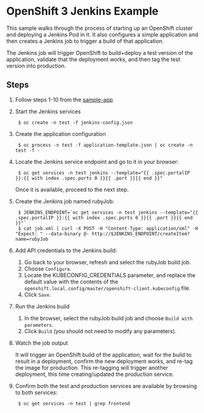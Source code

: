OpenShift 3 Jenkins Example
=========================

This sample walks through the process of starting up an OpenShift cluster and deploying a Jenkins Pod in it.
It also configures a simple application and then creates a Jenkins job to trigger a build of that application.

The Jenkins job will trigger OpenShift to build+deploy a test version of the application, validate that
the deployment works, and then tag the test version into production.

Steps
-----

1. Follow steps 1-10 from the [sample-app](https://github.com/openshift/origin/blob/master/examples/sample-app/README.md)

2. Start the Jenkins services

        $ oc create -n test -f jenkins-config.json
        
3. Create the application configuration

        $ oc process -n test -f application-template.json | oc create -n test -f -
 
4. Locate the Jenkins service endpoint and go to it in your browser:

        $ oc get services -n test jenkins --template="{{ .spec.portalIP }}:{{ with index .spec.ports 0 }}{{ .port }}{{ end }}"

    Once it is available, proceed to the next step.
    
5. Create the Jenkins job named rubyJob:

        $ JENKINS_ENDPOINT=`oc get services -n test jenkins --template="{{ .spec.portalIP }}:{{ with index .spec.ports 0 }}{{ .port }}{{ end }}"`
        $ cat job.xml | curl -X POST -H "Content-Type: application/xml" -H "Expect: " --data-binary @- http://$JENKINS_ENDPOINT/createItem?name=rubyJob

6. Add API credentials to the Jenkins build:

    1. Go back to your browser, refresh and select the rubyJob build job.
    2. Choose `Configure`.
    3. Locate the KUBECONFIG_CREDENTIALS parameter, and replace the default value with the contents of the `openshift.local.config/master/openshift-client.kubeconfig` file.
    4. Click `Save`.

6. Run the Jenkins build
   
    1. In the browser, select the rubyJob build job and choose `Build with parameters`.
    2. Click `Build` (you should not need to modify any parameters).

7. Watch the job output

   It will trigger an OpenShift build of the application, wait for the build to result in a deployment,
   confirm the new deployment works, and re-tag the image for production.  This re-tagging will trigger
   another deployment, this time creating/updated the production service.

8. Confirm both the test and production services are available by browsing to both services:

        $ oc get services -n test | grep frontend
   
